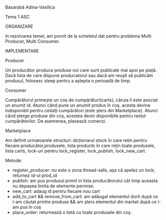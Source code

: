 Basarabă Adina-Vasilica


Tema 1 ASC



ORGANIZARE

In rezolvarea temei, am pornit de la scheletul dat pentru
problema Multi Producer, Multi Consumer.

IMPLEMENTARE

Producer

Un producător produce produse noi care sunt publicate mai apoi pe piață.
Dacă lista de care dispune producatorul sau dacă am reușit să publicăm
produsul, folosesc sleep pentru a aștepta o perioadă de timp.

Consumer

Cumpărătorul primește un coș de cumpărături(carts), căruia îi este asociat un
anumit id. Atunci când pune un anumit produs în coș, acesta devine indisponibil
pentru ceilalți cumpărători (este șters din Marketplace). Atunci când șterge
produse din coș, acestea devin disponibile pentru restul cumpărătorilor.
De asemenea, plasează comenzi.

Marketplace

Am definit urmatoarele structuri:
dicționarul stock în care rețin pentru fiecare producător,produsele, lista
products în care rețin toate produsele, lista carts, lock-uri pentru
lock_register, lock_publish, lock_new_cart.

Metode:
- register_producer: nu este o zona thread-safe, așa că
apelez un lock; returnez id-ul prod_id
- publish: am pus produsul primit in lista producătorului cât timp
aceasta nu depașea limita de elemente permise.
- new_cart: adaug id pentru fiecare nou cart
- add_to_cart && remove_from_cart: am adăugat elementul dorit
după ce l-am căutat printre produse && am șters elementul din market
după ce l-am pus în coș
- place_order: returnează o listă cu toate produsele din coș.
